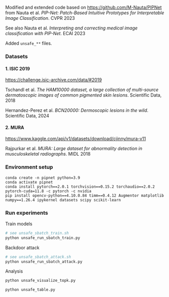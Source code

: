 Modified and extended code based on https://github.com/M-Nauta/PIPNet from Nauta et al. *PIP-Net: Patch-Based Intuitive Prototypes for Interpretable Image Classification*. CVPR 2023

See also Nauta et al. *Interpreting and correcting medical image classification with PIP-Net*. ECAI 2023

Added `unsafe_**` files.

### Datasets

#### 1. ISIC 2019

https://challenge.isic-archive.com/data/#2019

Tschandl et al. *The HAM10000 dataset, a large collection of multi-source dermatoscopic images of common pigmented skin lesions*. Scientific
Data, 2018

Hernandez-Perez et al. *BCN20000: Dermoscopic lesions in the wild*. Scientific Data, 2024

#### 2. MURA

https://www.kaggle.com/api/v1/datasets/download/cjinny/mura-v11

Rajpurkar et al. *MURA: Large dataset for abnormality detection in musculoskeletal radiographs*. MIDL 2018


### Environment setup

```
conda create -n pipnet python=3.9
conda activate pipnet
conda install pytorch==2.0.1 torchvision==0.15.2 torchaudio==2.0.2 pytorch-cuda=11.8 -c pytorch -c nvidia
pip install opencv-python==4.10.0.84 timm==0.4.12 Augmentor matplotlib numpy==1.26.4 ipykernel datasets scipy scikit-learn
```

### Run experiments

Train models

```bash
# see unsafe_sbatch_train.sh
python unsafe_run_sbatch_train.py
```

Backdoor attack

```bash
# see unsafe_sbatch_attack.sh
python unsafe_run_sbatch_attack.py
``` 

Analysis

```bash
python unsafe_visualize_topk.py

python unsafe_table.py
```